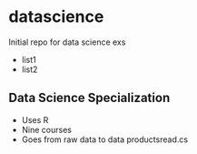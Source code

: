 # datascience
Initial repo for data science exs

* list1
* list2

## Data Science Specialization 

* Uses R 
* Nine courses 
* Goes from raw data to data productsread.cs